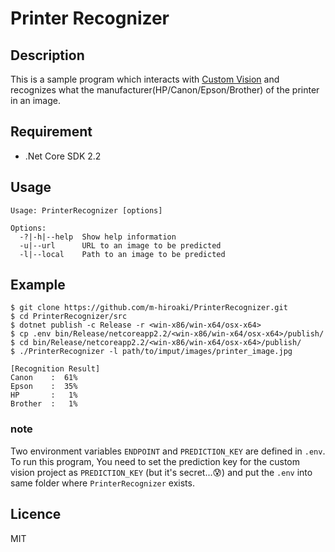 Printer Recognizer
====

## Description

This is a sample program which interacts with [Custom Vision](https://azure.microsoft.com/en-us/services/cognitive-services/custom-vision-service/) and recognizes what the manufacturer(HP/Canon/Epson/Brother) of the printer in an image.

## Requirement

* .Net Core SDK 2.2

## Usage

```
Usage: PrinterRecognizer [options]

Options:
  -?|-h|--help  Show help information
  -u|--url      URL to an image to be predicted
  -l|--local    Path to an image to be predicted
```

## Example

```
$ git clone https://github.com/m-hiroaki/PrinterRecognizer.git
$ cd PrinterRecognizer/src
$ dotnet publish -c Release -r <win-x86/win-x64/osx-x64>
$ cp .env bin/Release/netcoreapp2.2/<win-x86/win-x64/osx-x64>/publish/
$ cd bin/Release/netcoreapp2.2/<win-x86/win-x64/osx-x64>/publish/
$ ./PrinterRecognizer -l path/to/imput/images/printer_image.jpg

[Recognition Result]
Canon    :  61%
Epson    :  35%
HP       :   1%
Brother  :   1%
```

### note
Two environment variables `ENDPOINT` and `PREDICTION_KEY` are defined in `.env`.<br>
To run this program, You need to set the prediction key for the custom vision project as `PREDICTION_KEY` (but it's secret...:cold_sweat:) and put the `.env` into same folder where `PrinterRecognizer` exists.

## Licence

MIT
